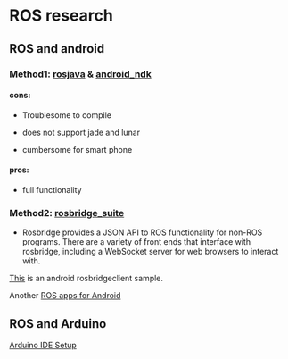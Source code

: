 # ROS research

## ROS and android

### Method1: [rosjava](http://wiki.ros.org/rosjava) & [android_ndk](http://wiki.ros.org/android_ndk)

#### cons: 
* Troublesome to compile 

* does not support jade and lunar

* cumbersome for smart phone

#### pros:
* full functionality

### Method2: [rosbridge_suite](http://wiki.ros.org/rosbridge_suite)

* Rosbridge provides a JSON API to ROS functionality for non-ROS programs. There are a variety of front ends that interface with rosbridge, including a WebSocket server for web browsers to interact with.

[This](https://github.com/djilk/ROSBridgeClient) is an android rosbridgeclient sample.

Another [ROS apps for Android](https://github.com/peterborkuti/Android-ROS/tree/master)

## ROS and Arduino 

[Arduino IDE Setup](http://wiki.ros.org/rosserial_arduino/Tutorials/Arduino%20IDE%20Setup)
